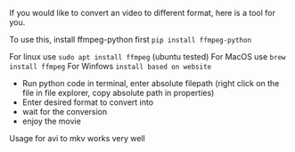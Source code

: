 If you would like to convert an video to different format, here is a tool for you.

To use this, install ffmpeg-python first ```pip install ffmpeg-python```

For linux use ```sudo apt install ffmpeg``` (ubuntu tested)
For MacOS use ```brew install ffmpeg```
For Winfows ```install based on website```

- Run python code in terminal, enter absolute filepath (right click on the file in file explorer, copy absolute path in properties)
- Enter desired format to convert into
- wait for the conversion
- enjoy the movie

Usage for avi to mkv works very well